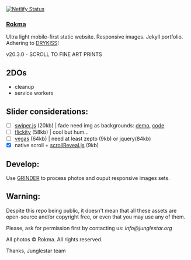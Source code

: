 [![Netlify Status](https://api.netlify.com/api/v1/badges/9a736c24-fd74-472d-9e31-683308faf7f0/deploy-status)](https://app.netlify.com/sites/rokma/deploys)

### [Rokma](https://rokma.com)

Ultra light mobile-first static website. Responsive images. Jekyll portfolio. Adhering to [DRY](https://en.wikipedia.org/wiki/Don%27t_repeat_yourself)[KISS](https://en.wikipedia.org/wiki/KISS_principle)!

v20.3.0 - SCROLL TO FINE ART PRINTS

## 2DOs

- cleanup
- service workers

## Slider considerations:

- [ ] [swiper.js](http://www.idangero.us/swiper/) (20kb) | fade need img as backgrounds: [demo](http://www.idangero.us/swiper/demos/16-effect-fade.html), [code](https://github.com/nolimits4web/Swiper/blob/master/demos/16-effect-fade.html)
- [ ] [flickity](http://flickity.metafizzy.co/) (58kb) | cool but hum...
- [ ] [vegas](https://github.com/jaysalvat/vegas) (64kb) | need at least zepto (9kb) or jquery(84kb)
- [x] native scroll + [scrollReveal.js](https://github.com/jlmakes/scrollReveal.js/tree/master) (9kb)

## Develop:

Use [GRINDER](https://github.com/toybreaker/grinder) to process photos and ouput responsive images sets.

## Warning:

Despite this repo being public, it doesn't mean that all these assets are open-source and/or copyright free, or even that you may use any of them.

Please, ask for permission first by contacting us: _info@junglestar.org_

All photos © Rokma. All rights reserved.

Thanks, Junglestar team
